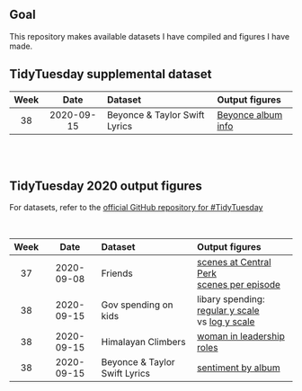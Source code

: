 ## Goal 

This repository makes available datasets I have compiled and figures I have made.


## TidyTuesday supplemental dataset


| Week  | Date  | Dataset | Output figures | 
| :---: | :---: | :---  | :--- | 
| 38 | 2020-09-15 | Beyonce & Taylor Swift Lyrics | [Beyonce album info](datasets_TidyTuesday_supp) |

<br/>
<br/>

## TidyTuesday 2020 output figures

For datasets, refer to the [official GitHub repository for #TidyTuesday](https://github.com/rfordatascience/tidytuesday) 

<br/>

| Week  | Date  | Dataset | Output figures | 
| :---: | :---: | :---  | :--- | 
| 37 | 2020-09-08 | Friends | [scenes at Central Perk](figures_TidyTuesday2020_output/week37-perk.png) <br/> [scenes per episode](figures_TidyTuesday2020_output/week37-scenes.png)|
| 38 | 2020-09-15 | Gov spending on kids | libary spending: [regular y scale](figures_TidyTuesday2020_output/week38-regular.png) <br/> vs [log y scale](figures_TidyTuesday2020_output/week38-log.png) |
| 38 | 2020-09-15 | Himalayan Climbers | [woman in leadership roles](figures_TidyTuesday2020_output/week39-combined.png) |
| 38 | 2020-09-15 | Beyonce & Taylor Swift Lyrics | [sentiment by album](figures_TidyTuesday2020_output/week40-labeled.png) |
